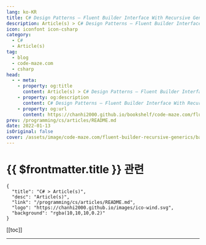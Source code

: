 ```yaml
---
lang: ko-KR
title: C# Design Patterns – Fluent Builder Interface With Recursive Generics
description: Article(s) > C# Design Patterns – Fluent Builder Interface With Recursive Generics
icon: iconfont icon-csharp
category: 
  - C#
  - Article(s)
tag: 
  - blog
  - code-maze.com
  - csharp
head:  
  - - meta:
    - property: og:title
      content: Article(s) > C# Design Patterns – Fluent Builder Interface With Recursive Generics
    - property: og:description
      content: C# Design Patterns – Fluent Builder Interface With Recursive Generics
    - property: og:url
      content: https://chanhi2000.github.io/bookshelf/code-maze.com/fluent-builder-recursive-generics.html
prev: /programming/cs/articles/README.md
date: 2022-01-13
isOriginal: false
cover: /assets/image/code-maze.com/fluent-builder-recursive-generics/banner.png
---
```


# {{ $frontmatter.title }} 관련

```component VPCard
{
  "title": "C# > Article(s)",
  "desc": "Article(s)",
  "link": "/programming/cs/articles/README.md",
  "logo": "https://chanhi2000.github.io/images/ico-wind.svg",
  "background": "rgba(10,10,10,0.2)"
}
```

[[toc]]

---

<SiteInfo
  name="C# Design Patterns – Fluent Builder Interface With Recursive Generics"
  desc="In this article you will learn about Fluent Builder with Recursive Generics and how to use this pattern to allow inheritance between Fluent Builders."
  url="https://code-maze.com/fluent-builder-recursive-generics/"
  logo="/assets/image/code-maze.com/favicon.png"
  preview="/assets/image/fluent-builder-recursive-generics/banner.png"/>

<!-- TODO: 작성 -->
